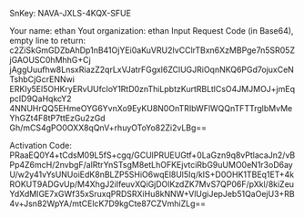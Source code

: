 SnKey:
NAVA-JXLS-4KQX-SFUE

Your name: ethan
Yout organization: ethan
Input Request Code (in Base64), empty line to return:
c2ZiSkGmGDZbAhDp1nB41OjYEi0aKuVRU2IvCClrTBxn6XzMBPge7n5SR05ZjGAOUSC0hMhhG+Cj
jAggUuufhw8LnsxRiazZ2qrLxVJatrFGgxl6ZClUGJRiOqnNKQ6PGd7ojuxCeNTshbCjGcrENNwi
ERKIy5El5OHKryERvUUfcloY1RtD0znThiLpbtzKurtRBLtlCsO4JMJMOJ+jmEqpcID9QaHqkcY2
4NNUHrQQ5EHmeOYG6YvnXo9EyKU8N0OnTRIbWFlWQQnTFTTrglbMvMeYhGZt4F8tP7ttEzGu2zGd
Gh/mCS4gPO0OXX8qQnV+rhuyOToYo82Zi2vLBg==

Activation Code:
PRaaEQ0Y4+tCdsM09L5fS+cgq/GCUlPRUEUGtf+0LaGzn9q8vPtlacaJn2/vBPp4Z6mcH/2nvbgF/alRtrYnSTsgM8etLhOFKEjvtciRbG9uUMO0eN1r3oD6ayU/w2y41vYsUNUoiEdK8nBLZP5SHiO6wqEl8Ul5Iq/kIS+D0OHK1TBEq1ET+4kROKUT9ADGvUp/M4XhgJ2iIfeuvXQiGjDOlKzdZK7MvS7QP06F/pXkl/8kiZeuYdXdMIGE7xGWf35xSruxqPRDSRXiHu8kNNW+VlUgiJepJeb51QaOejU3+RB4v+Jsn82WpYA/mtCElcK7D9kgCte87CZVmhiZLg==